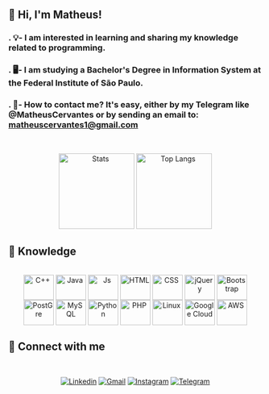 ## 👋 **Hi, I'm Matheus!**
### **.** 💡- I am interested in learning and sharing my knowledge related to programming.
### **.** 🖥️- I am studying a Bachelor's Degree in Information System at the Federal Institute of São Paulo.
### **.** 📧- How to contact me? It's easy, either by my Telegram like @MatheusCervantes or by sending an email to: matheuscervantes1@gmail.com

##
</br>
<div align="center">
<img alt="Stats" height="150em" src="https://github-readme-stats.vercel.app/api?username=MatheusCervantes&show_icons=true&theme=tokyonight&bg_color=RGB,255,408,255&hide=contribs"/> <img alt="Top Langs" height="150em" src="https://github-readme-stats.vercel.app/api/top-langs/?username=MatheusCervantes&hide=css,cmake,html&langs_count=6&layout=compact&theme=tokyonight&bg_color=RGB,255,408,255"/> 

##
<div align="left">
  
## 💾 **Knowledge** 
<div align="center" style="display: inline_block"><br>
<img align="center" alt="C++" height="50" width="60" src="https://profilinator.rishav.dev/skills-assets/cplusplus-original.svg">
<img align="center" alt="Java" height="50" width="60" src="https://cdn.jsdelivr.net/gh/devicons/devicon/icons/java/java-original.svg"/>
<img align="center" alt="Js" height="50" width="60" src="https://cdn.jsdelivr.net/gh/devicons/devicon/icons/javascript/javascript-plain.svg"/>
<img align="center" alt="HTML" height="50" width="60" src="https://cdn.jsdelivr.net/gh/devicons/devicon/icons/html5/html5-plain.svg"/>
<img align="center" alt="CSS" height="50" width="60" src="https://cdn.jsdelivr.net/gh/devicons/devicon/icons/css3/css3-plain.svg"/>
<img align="center" alt="jQuery" height="50" width="60" src="https://cdn.jsdelivr.net/gh/devicons/devicon/icons/jquery/jquery-original.svg">
<img align="center" alt="Bootstrap" height="50" width="60" src="https://cdn.jsdelivr.net/gh/devicons/devicon/icons/bootstrap/bootstrap-plain.svg">
<img align="center" alt="PostGre" height="50" width="60" src="https://cdn.jsdelivr.net/gh/devicons/devicon/icons/postgresql/postgresql-plain.svg"/>
<img align="center" alt="MySQL" height="50" width="60" src="https://cdn.jsdelivr.net/gh/devicons/devicon/icons/mysql/mysql-original.svg"/>
<img align="center" alt="Python" height="50" width="60" src="https://cdn.jsdelivr.net/gh/devicons/devicon/icons/python/python-original.svg"/>
<img align="center" alt="PHP" height="50" width="60" src="https://cdn.jsdelivr.net/gh/devicons/devicon/icons/php/php-original.svg"/>
<img align="center" alt="Linux" height="50" width="60" src="https://cdn.jsdelivr.net/gh/devicons/devicon/icons/linux/linux-original.svg">
<img align="center" alt="Google Cloud" height="50" width="60" src="https://cdn.jsdelivr.net/gh/devicons/devicon/icons/googlecloud/googlecloud-original.svg">
<img align="center" alt="AWS" height="50" width="60" src="https://img.icons8.com/color/48/000000/amazon-web-services.png">
<div align="left">


##

## 📱 **Connect with me**
<div align="center">
</br>
  
[![Linkedin](https://img.shields.io/badge/LinkedIn-0077B5?style=for-the-badge&logo=linkedin&logoColor=white)](https://www.linkedin.com/in/matheus-cervantes55/)
[![Gmail](https://img.shields.io/badge/Gmail-D14836?style=for-the-badge&logo=gmail&logoColor=white)](mailto:matheuscervantes1@gmail.com)
[![Instagram](https://img.shields.io/badge/Instagram-E4405F?style=for-the-badge&logo=instagram&logoColor=white)](https://www.instagram.com/macervantes_/)
[![Telegram](https://img.shields.io/badge/Telegram-2CA5E0?style=for-the-badge&logo=telegram&logoColor=white)](https://t.me/MatheusCervantes)  
  

##
